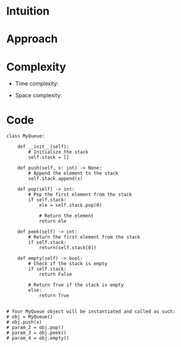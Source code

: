 # Intuition

<!-- Describe your first thoughts on how to solve this problem. -->

# Approach

<!-- Describe your approach to solving the problem. -->

# Complexity

- Time complexity:
<!-- Add your time complexity here, e.g. $$O(n)$$ -->

- Space complexity:
<!-- Add your space complexity here, e.g. $$O(n)$$ -->

# Code

```python3 []
class MyQueue:

    def __init__(self):
        # Initialize the stack
        self.stack = []

    def push(self, x: int) -> None:
        # Append the element to the stack
        self.stack.append(x)

    def pop(self) -> int:
        # Pop the first element from the stack
        if self.stack:
            ele = self.stack.pop(0)

            # Return the element
            return ele

    def peek(self) -> int:
        # Return the first element from the stack
        if self.stack:
            return(self.stack[0])

    def empty(self) -> bool:
        # Check if the stack is empty
        if self.stack:
            return False

        # Return True if the stack is empty
        else:
            return True


# Your MyQueue object will be instantiated and called as such:
# obj = MyQueue()
# obj.push(x)
# param_2 = obj.pop()
# param_3 = obj.peek()
# param_4 = obj.empty()
```

